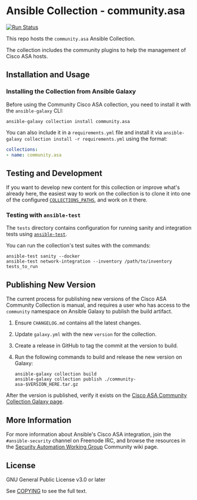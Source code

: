 # Ansible Collection - community.asa

[![Run Status](https://api.shippable.com/projects/5e6068ebe4b17a000756145d/badge?branch=master)](https://app.shippable.com/github/ansible-collections/community.asa/dashboard/jobs) 

This repo hosts the `community.asa` Ansible Collection.

The collection includes the community plugins to help the management of Cisco ASA hosts.


## Installation and Usage

### Installing the Collection from Ansible Galaxy

Before using the Community Cisco ASA collection, you need to install it with the `ansible-galaxy` CLI:

    ansible-galaxy collection install community.asa

You can also include it in a `requirements.yml` file and install it via `ansible-galaxy collection install -r requirements.yml` using the format:

```yaml
collections:
- name: community.asa
```


## Testing and Development

If you want to develop new content for this collection or improve what's already here, the easiest way to work on the collection is to clone it into one of the configured [`COLLECTIONS_PATHS`](https://docs.ansible.com/ansible/latest/reference_appendices/config.html#collections-paths), and work on it there.

### Testing with `ansible-test`

The `tests` directory contains configuration for running sanity and integration tests using [`ansible-test`](https://docs.ansible.com/ansible/latest/dev_guide/testing_integration.html).

You can run the collection's test suites with the commands:

    ansible-test sanity --docker
    ansible-test network-integration --inventory /path/to/inventory tests_to_run


## Publishing New Version

The current process for publishing new versions of the Cisco ASA Community Collection is manual, and requires a user who has access to the `community` namespace on Ansible Galaxy to publish the build artifact.

  1. Ensure `CHANGELOG.md` contains all the latest changes.
  2. Update `galaxy.yml` with the new `version` for the collection.
  3. Create a release in GitHub to tag the commit at the version to build.
  4. Run the following commands to build and release the new version on Galaxy:

     ```
     ansible-galaxy collection build
     ansible-galaxy collection publish ./community-asa-$VERSION_HERE.tar.gz
     ```

After the version is published, verify it exists on the [Cisco ASA Community Collection Galaxy page](https://galaxy.ansible.com/community/asa).


## More Information

For more information about Ansible's Cisco ASA integration, join the `#ansible-security` channel on Freenode IRC, and browse the resources in the [Security Automation Working Group](https://github.com/ansible/community/wiki/Security-Automation) Community wiki page.


## License

GNU General Public License v3.0 or later

See [COPYING](COPYING) to see the full text.

